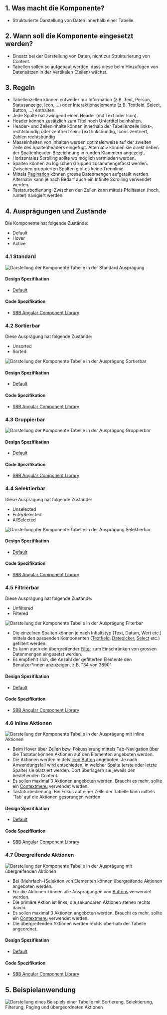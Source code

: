 ## 1. Was macht die Komponente?
* Strukturierte Darstellung von Daten innerhalb einer Tabelle.


## 2. Wann soll die Komponente eingesetzt werden?
* Einsatz bei der Darstellung von Daten, nicht zur Strukturierung von Content.
* Tabellen sollen so aufgebaut werden, dass diese beim Hinzufügen von Datensätzen in der Vertikalen (Zeilen) wächst.


## 3. Regeln
* Tabellenzellen können entweder nur Information (z.B. Text, Person, Statusanzeige, Icon, ...) oder Interaktionselemente (z.B. Textfeld, Select, Button, ...) enthalten.
* Jede Spalte hat zwingend einen Header (mit Text oder Icon).
* Header können zusätzlich zum Titel noch Untertitel beinhalten.
* Header- und Zeileninhalte können innerhalb der Tabellenzelle links-, rechtsbündig oder zentriert sein: Text linksbündig, Icons zentriert, Zahlen rechtsbündig
* Masseinheiten von Inhalten werden optimalerweise auf der zweiten Zeile des Spaltenheaders eingefügt. Alternativ können sie direkt neben der Spaltenheader-Bezeichnung in runden Klammern angezeigt.
* Horizontales Scrolling sollte wo möglich vermieden werden.
* Spalten können zu logischen Gruppen zusammengefasst werden. Zwischen gruppierten Spalten gibt es keine Trennlinie.
* Mittels [Pagination](https://digital.sbb.ch/de/webapps/components/pagination) können grosse Datenmengen aufgeteilt werden. Alternativ kann je nach Bedarf auch ein Infinite Scrolling verwendet werden.
* Tastaturbedienung: Zwischen den Zeilen kann mittels Pfeiltasten (hoch, runter) navigiert werden.

## 4. Ausprägungen und Zustände
Die Komponente hat folgende Zustände:
* Default
* Hover
* Active

### 4.1 Standard
![Darstellung der Komponente Tabelle in der Standard Ausprägung](https://raw.githubusercontent.com/sbb-design-systems/design-system-webapp-documentation/master/documentation/components/table/images/Table_Default.png 'class: image')

#### Design Spezifikation
* [Default](https://www.sketch.com/s/36ab4f9f-f7f8-436e-9d7e-0f2088e52e04/a/L0b3V3y#Inspector)

#### Code Spezifikation
* [SBB Angular Component Library](https://angular.app.sbb.ch/angular/components/table?variant=lean)

### 4.2 Sortierbar
Diese Ausprägung hat folgende Zustände:
* Unsorted
* Sorted

![Darstellung der Komponente Tabelle in der Ausprägung Sortierbar](https://raw.githubusercontent.com/sbb-design-systems/design-system-webapp-documentation/master/documentation/components/table/images/Table_Sortable.png 'class: image')

#### Design Spezifikation
* [Default](https://www.sketch.com/s/36ab4f9f-f7f8-436e-9d7e-0f2088e52e04/a/7yV3j3Y#Inspector)

#### Code Spezifikation
* [SBB Angular Component Library](https://angular.app.sbb.ch/angular/components/table?variant=lean)

### 4.3 Gruppierbar
![Darstellung der Komponente Tabelle in der Ausprägung Gruppierbar](https://raw.githubusercontent.com/sbb-design-systems/design-system-webapp-documentation/master/documentation/components/table/images/Table_Groupable.png 'class: image')

#### Design Spezifikation
* [Default](https://www.sketch.com/s/36ab4f9f-f7f8-436e-9d7e-0f2088e52e04/a/ygLDjDq#Inspector)

#### Code Spezifikation
* [SBB Angular Component Library](https://angular.app.sbb.ch/angular/components/table?variant=lean)

### 4.4 Selektierbar
Diese Ausprägung hat folgende Zustände:
* Unselected
* EntrySelected
* AllSelected 

![Darstellung der Komponente Tabelle in der Ausprägung Selektierbar](https://raw.githubusercontent.com/sbb-design-systems/design-system-webapp-documentation/master/documentation/components/table/images/Table_Selectable.png 'class: image')

#### Design Spezifikation
* [Default](https://www.sketch.com/s/36ab4f9f-f7f8-436e-9d7e-0f2088e52e04/a/9P53z3p#Inspector)

#### Code Spezifikation
* [SBB Angular Component Library](https://angular.app.sbb.ch/angular/components/table?variant=lean)

### 4.5 Filtrierbar
Diese Ausprägung hat folgende Zustände:
* Unfiltered
* Filtered

![Darstellung der Komponente Tabelle in der Ausprägung Filterbar](https://raw.githubusercontent.com/sbb-design-systems/design-system-webapp-documentation/master/documentation/components/table/images/Table_Filterable.png 'class: image')

* Die einzelnen Spalten können je nach Inhaltstyp (Text, Datum, Wert etc.) mittels den passenden Komponenten ([Textfield](https://digital.sbb.ch/de/webapps/components/textfield), [Datepicker](https://digital.sbb.ch/de/webapps/components/datepicker), [Select](https://digital.sbb.ch/de/webapps/components/select) etc.) gefiltert werden.
* Es kann auch ein übergreifender [Filter](https://digital.sbb.ch/de/webapps/modules/filter) zum Einschränken von grossen Datenmengen eingesetzt werden.
* Es empfiehlt sich, die Anzahl der gefilterten Elemente den Benutzer*innen anzuzeigen, z.B. "34 von 3890"

#### Design Spezifikation
* [Default](https://www.sketch.com/s/36ab4f9f-f7f8-436e-9d7e-0f2088e52e04/a/PGRjqjP#Inspector)

#### Code Spezifikation
* [SBB Angular Component Library](https://angular.app.sbb.ch/angular/components/table?variant=lean)

### 4.6 Inline Aktionen
![Darstellung der Komponente Tabelle in der Ausprägung mit Inline Aktionen](https://raw.githubusercontent.com/sbb-design-systems/design-system-webapp-documentation/master/documentation/components/table/images/Table_Inline_Actions.png 'class: image')

* Beim Hover über Zeilen bzw. Fokussierung mittels Tab-Navigation über die Tastatur können Aktionen auf den Elementen angeboten werden.
* Die Aktionen werden mittels [Icon Button](https://digital.sbb.ch/de/webapps/components/button) angeboten. Je nach Anwendungsfall wird entschieden, in welcher Spalte (erste oder letzte Spalte) sie platziert werden. Dort überlagern sie jeweils den bestehenden Content.
* Es sollen maximal 3 Aktionen angeboten werden. Braucht es mehr, sollte ein [Contextmenu](https://digital.sbb.ch/de/webapps/components/contextmenu) verwendet werden.
* Tastaturbedienung: Bei Fokus auf einer Zeile der Tabelle kann mittels 'Tab' auf die Aktionen gesprungen werden.

#### Design Spezifikation
* [Default](https://www.sketch.com/s/36ab4f9f-f7f8-436e-9d7e-0f2088e52e04/a/g07K3Ka#Inspector)

#### Code Spezifikation
* [SBB Angular Component Library](https://angular.app.sbb.ch/angular/components/table?variant=lean)

### 4.7 Übergreifende Aktionen
![Darstellung der Komponente Tabelle in der Ausprägung mit übergreifenden Aktionen](https://raw.githubusercontent.com/sbb-design-systems/design-system-webapp-documentation/master/documentation/components/table/images/Table_Batch_Actions.png 'class: image')

* Bei (Mehrfach-)Selektion von Elementen können übergreifende Aktionen angeboten werden.
* Für die Aktionen können alle Ausprägungen von [Buttons](https://digital.sbb.ch/de/webapps/components/button) verwendet werden.
* Die primäre Aktion ist links, die sekundären Aktionen stehen rechts davon.
* Es sollen maximal 3 Aktionen angeboten werden. Braucht es mehr, sollte ein [Contextmenu](https://digital.sbb.ch/de/webapps/components/contextmenu) verwendet werden.
* Die übergreifenden Aktionen werden rechts oberhalb der Tabelle angeordnet.

#### Design Spezifikation
* [Default](https://www.sketch.com/s/36ab4f9f-f7f8-436e-9d7e-0f2088e52e04/a/zxl7l35#Inspector)

#### Code Spezifikation
* [SBB Angular Component Library](https://angular.app.sbb.ch/angular/components/table?variant=lean)


## 5. Beispielanwendung
![Darstellung eines Beispiels einer Tabelle mit Sortierung, Selektierung, Filterung, Paging und übergeordneten Aktionen](https://raw.githubusercontent.com/sbb-design-systems/design-system-webapp-documentation/master/documentation/components/table/images/Table_Showcase.png 'class: image')